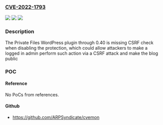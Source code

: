 ### [CVE-2022-1793](https://cve.mitre.org/cgi-bin/cvename.cgi?name=CVE-2022-1793)
![](https://img.shields.io/static/v1?label=Product&message=Private%20Files&color=blue)
![](https://img.shields.io/static/v1?label=Version&message=0.40%3C%3D%200.40%20&color=brighgreen)
![](https://img.shields.io/static/v1?label=Vulnerability&message=CWE-352%20Cross-Site%20Request%20Forgery%20(CSRF)&color=brighgreen)

### Description

The Private Files WordPress plugin through 0.40 is missing CSRF check when disabling the protection, which could allow attackers to make a logged in admin perform such action via a CSRF attack and make the blog public

### POC

#### Reference
No PoCs from references.

#### Github
- https://github.com/ARPSyndicate/cvemon

